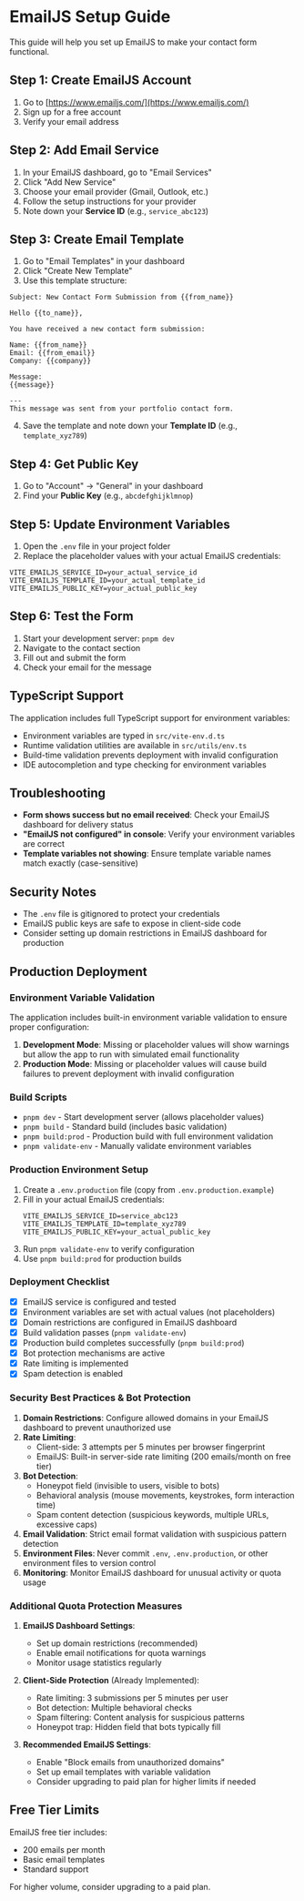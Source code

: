 # EmailJS Setup Guide

This guide will help you set up EmailJS to make your contact form functional.

## Step 1: Create EmailJS Account

1. Go to [https://www.emailjs.com/](https://www.emailjs.com/)
2. Sign up for a free account
3. Verify your email address

## Step 2: Add Email Service

1. In your EmailJS dashboard, go to "Email Services"
2. Click "Add New Service"
3. Choose your email provider (Gmail, Outlook, etc.)
4. Follow the setup instructions for your provider
5. Note down your **Service ID** (e.g., `service_abc123`)

## Step 3: Create Email Template

1. Go to "Email Templates" in your dashboard
2. Click "Create New Template"
3. Use this template structure:

```
Subject: New Contact Form Submission from {{from_name}}

Hello {{to_name}},

You have received a new contact form submission:

Name: {{from_name}}
Email: {{from_email}}
Company: {{company}}

Message:
{{message}}

---
This message was sent from your portfolio contact form.
```

4. Save the template and note down your **Template ID** (e.g., `template_xyz789`)

## Step 4: Get Public Key

1. Go to "Account" → "General" in your dashboard
2. Find your **Public Key** (e.g., `abcdefghijklmnop`)

## Step 5: Update Environment Variables

1. Open the `.env` file in your project folder
2. Replace the placeholder values with your actual EmailJS credentials:

```env
VITE_EMAILJS_SERVICE_ID=your_actual_service_id
VITE_EMAILJS_TEMPLATE_ID=your_actual_template_id
VITE_EMAILJS_PUBLIC_KEY=your_actual_public_key
```

## Step 6: Test the Form

1. Start your development server: `pnpm dev`
2. Navigate to the contact section
3. Fill out and submit the form
4. Check your email for the message

## TypeScript Support

The application includes full TypeScript support for environment variables:

- Environment variables are typed in `src/vite-env.d.ts`
- Runtime validation utilities are available in `src/utils/env.ts`
- Build-time validation prevents deployment with invalid configuration
- IDE autocompletion and type checking for environment variables

## Troubleshooting

- **Form shows success but no email received**: Check your EmailJS dashboard for delivery status
- **"EmailJS not configured" in console**: Verify your environment variables are correct
- **Template variables not showing**: Ensure template variable names match exactly (case-sensitive)

## Security Notes

- The `.env` file is gitignored to protect your credentials
- EmailJS public keys are safe to expose in client-side code
- Consider setting up domain restrictions in EmailJS dashboard for production

## Production Deployment

### Environment Variable Validation

The application includes built-in environment variable validation to ensure proper configuration:

1. **Development Mode**: Missing or placeholder values will show warnings but allow the app to run with simulated email functionality
2. **Production Mode**: Missing or placeholder values will cause build failures to prevent deployment with invalid configuration

### Build Scripts

- `pnpm dev` - Start development server (allows placeholder values)
- `pnpm build` - Standard build (includes basic validation)
- `pnpm build:prod` - Production build with full environment validation
- `pnpm validate-env` - Manually validate environment variables

### Production Environment Setup

1. Create a `.env.production` file (copy from `.env.production.example`)
2. Fill in your actual EmailJS credentials:
   ```env
   VITE_EMAILJS_SERVICE_ID=service_abc123
   VITE_EMAILJS_TEMPLATE_ID=template_xyz789
   VITE_EMAILJS_PUBLIC_KEY=your_actual_public_key
   ```
3. Run `pnpm validate-env` to verify configuration
4. Use `pnpm build:prod` for production builds

### Deployment Checklist

- [x] EmailJS service is configured and tested
- [x] Environment variables are set with actual values (not placeholders)
- [x] Domain restrictions are configured in EmailJS dashboard
- [x] Build validation passes (`pnpm validate-env`)
- [x] Production build completes successfully (`pnpm build:prod`)
- [x] Bot protection mechanisms are active
- [x] Rate limiting is implemented
- [x] Spam detection is enabled

### Security Best Practices & Bot Protection

1. **Domain Restrictions**: Configure allowed domains in your EmailJS dashboard to prevent unauthorized use
2. **Rate Limiting**:
   - Client-side: 3 attempts per 5 minutes per browser fingerprint
   - EmailJS: Built-in server-side rate limiting (200 emails/month on free tier)
3. **Bot Detection**:
   - Honeypot field (invisible to users, visible to bots)
   - Behavioral analysis (mouse movements, keystrokes, form interaction time)
   - Spam content detection (suspicious keywords, multiple URLs, excessive caps)
4. **Email Validation**: Strict email format validation with suspicious pattern detection
5. **Environment Files**: Never commit `.env`, `.env.production`, or other environment files to version control
6. **Monitoring**: Monitor EmailJS dashboard for unusual activity or quota usage

### Additional Quota Protection Measures

1. **EmailJS Dashboard Settings**:
   - Set up domain restrictions (recommended)
   - Enable email notifications for quota warnings
   - Monitor usage statistics regularly

2. **Client-Side Protection** (Already Implemented):
   - Rate limiting: 3 submissions per 5 minutes per user
   - Bot detection: Multiple behavioral checks
   - Spam filtering: Content analysis for suspicious patterns
   - Honeypot trap: Hidden field that bots typically fill

3. **Recommended EmailJS Settings**:
   - Enable "Block emails from unauthorized domains"
   - Set up email templates with variable validation
   - Consider upgrading to paid plan for higher limits if needed

## Free Tier Limits

EmailJS free tier includes:
- 200 emails per month
- Basic email templates
- Standard support

For higher volume, consider upgrading to a paid plan.
